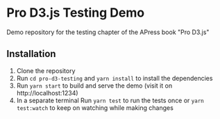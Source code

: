 # Pro D3.js Testing Demo

Demo repository for the testing chapter of the APress book "Pro D3.js"

## Installation
1. Clone the repository
1. Run ``cd pro-d3-testing`` and ``yarn install`` to install the dependencies
1. Run ``yarn start`` to build and serve the demo (visit it on http://localhost:1234)
1. In a separate terminal Run ``yarn test`` to run the tests once or ``yarn test:watch`` to keep on watching while making changes
